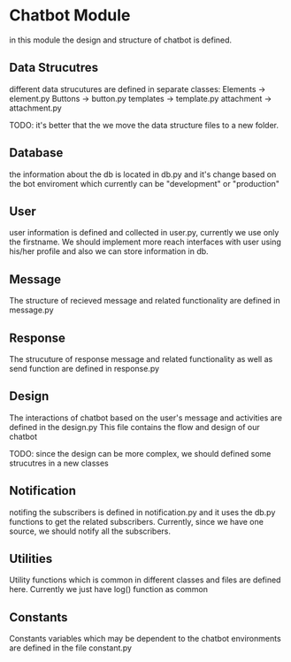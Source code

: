 # Chatbot Module

in this module the design and structure of chatbot is defined.

## Data Strucutres
different data strucutures are defined in separate classes:
    Elements -> element.py
    Buttons -> button.py
    templates -> template.py
    attachment -> attachment.py

TODO: it's better that the we move the data structure files to a new folder.

## Database
the information about the db is located in db.py and it's change based on the 
bot enviroment which currently can be "development" or "production"

## User
user information is defined and collected in user.py, currently we use only
the firstname. We should implement more reach interfaces with user using his/her
profile and also we can store information in db.

## Message
The structure of recieved message and related functionality are defined in message.py

## Response
The strucuture of response message and related functionality as well as send function
are defined in response.py

## Design
The interactions of chatbot based on the user's message and activities are defined
in the design.py
This file contains the flow and design of our chatbot

TODO: since the design can be more complex, we should defined some strucutres in
a new classes

## Notification
notifing the subscribers is defined in notification.py and it uses the db.py functions
to get the related subscribers.
Currently, since we have one source, we should notify all the subscribers. 

## Utilities
Utility functions which is common in different classes and files are defined here.
Currently we just have log() function as common 

## Constants
Constants variables which may be dependent to the chatbot environments are defined
in the file constant.py 